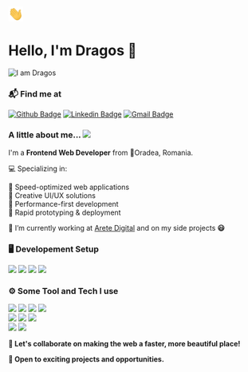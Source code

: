<img width="30px" margin="0px" src="https://raw.githubusercontent.com/ABSphreak/ABSphreak/master/gifs/Hi.gif">
<h1>Hello, I'm Dragos 🎩</h1>
</h1>

![I am Dragos](https://media.licdn.com/dms/image/v2/D4D16AQFhyEVTZBRVAw/profile-displaybackgroundimage-shrink_350_1400/profile-displaybackgroundimage-shrink_350_1400/0/1739368331409?e=1749686400&v=beta&t=MJwn0V6Wdq1TyjX-qc8IzMmR6j3T86Rwml2JzrQgT7w)

### 📬 Find me at
[![Github Badge](https://img.shields.io/badge/GitHub-100000?style=for-the-badge&logo=github&logoColor=white)](https://github.com/dragoshodisan/) 
[![Linkedin Badge](https://img.shields.io/badge/LinkedIn-0077B5?style=for-the-badge&logo=linkedin&logoColor=white&link=https://www.linkedin.com/in/dragoshodisan/)](https://www.linkedin.com/in/dragoshodisan/)
[![Gmail Badge](https://img.shields.io/badge/Gmail-D14836?style=for-the-badge&logo=gmail&logoColor=white&link=mailto:dragoshodisann@gmail.com)](mailto:dragoshodisann@gmail.com)

### A little about me...  <img src="https://media.giphy.com/media/VgCDAzcKvsR6OM0uWg/giphy.gif" width="50"> 
I'm a **Frontend Web Developer** from 📍Oradea, Romania. 

💻 Specializing in:

🎯 Speed-optimized web applications<br>
🎯 Creative UI/UX solutions<br>
🎯 Performance-first development<br>
🎯 Rapid prototyping & deployment

🔭 I’m currently working at <a href="https://www.linkedin.com/company/arete-digital-ca/">Arete Digital</a> and on my side projects **😃**

### 🖥️ Developement Setup
<img src="https://img.shields.io/badge/Arch_Linux-1793D1?style=for-the-badge&logo=arch-linux&logoColor=white"> <img src="https://img.shields.io/badge/NeoVim-%2357A143.svg?&style=for-the-badge&logo=neovim&logoColor=white"> <img src="https://img.shields.io/badge/VSCode-0078D4?style=for-the-badge&logo=visual%20studio%20code&logoColor=white"> <img src="https://img.shields.io/badge/alacritty-F46D01?style=for-the-badge&logo=alacritty&logoColor=white">

### ⚙️ Some Tool and Tech I use

<code><img src="https://img.shields.io/badge/HTML-grey?style=for-the-badge&logo=HTML5"></code>
<code><img src="https://img.shields.io/badge/CSS-grey?style=for-the-badge&logo=CSS3"></code>
<code><img src="https://img.shields.io/badge/tailwind%20CSS-gray?style=for-the-badge&logo=tailwind-css"></code>
<code><img src="https://img.shields.io/badge/SCSS-gray?style=for-the-badge&logo=sass"></code><br>
<code><img src="https://img.shields.io/badge/JAVASCRIPT-grey?style=for-the-badge&logo=javascript"></code>
<code><img src="https://img.shields.io/badge/TYPESCRIPT-gray?style=for-the-badge&logo=Typescript"></code>
<code><img src="https://img.shields.io/badge/REACT-gray?style=for-the-badge&logo=react"></code><br>
<code><img src="https://img.shields.io/badge/Node%20js-gray?style=for-the-badge&logo=nodedotjs&logoColor=white"></code>
<code><img src="https://img.shields.io/badge/GIT-grey?style=for-the-badge&logo=git"></code><br>


**🤝 Let's collaborate on making the web a faster, more beautiful place!**<br>

**📩 Open to exciting projects and opportunities.**
